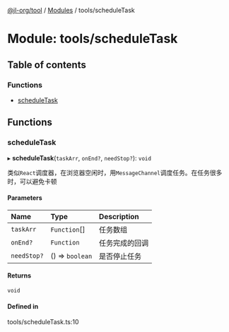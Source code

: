 [@jl-org/tool](../README.md) / [Modules](../modules.md) / tools/scheduleTask

# Module: tools/scheduleTask

## Table of contents

### Functions

- [scheduleTask](tools_scheduleTask.md#scheduletask)

## Functions

### scheduleTask

▸ **scheduleTask**(`taskArr`, `onEnd?`, `needStop?`): `void`

类似`React`调度器，在浏览器空闲时，用`MessageChannel`调度任务。在任务很多时，可以避免卡顿

#### Parameters

| Name | Type | Description |
| :------ | :------ | :------ |
| `taskArr` | `Function`[] | 任务数组 |
| `onEnd?` | `Function` | 任务完成的回调 |
| `needStop?` | () => `boolean` | 是否停止任务 |

#### Returns

`void`

#### Defined in

tools/scheduleTask.ts:10
